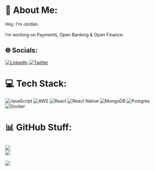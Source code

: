 # 💫 About Me:
Hey, I'm Jordan.<br><br>I’m working on Payments, Open Banking & Open Finance.<br>

## 🌐 Socials:
[![LinkedIn](https://img.shields.io/badge/LinkedIn-%230077B5.svg?logo=linkedin&logoColor=white)](https://linkedin.com/in/jordanjoecooper) [![Twitter](https://img.shields.io/badge/Twitter-%231DA1F2.svg?logo=Twitter&logoColor=white)](https://twitter.com/jordanjoecooper) 

# 💻 Tech Stack:
![JavaScript](https://img.shields.io/badge/javascript-%23323330.svg?style=for-the-badge&logo=javascript&logoColor=%23F7DF1E) ![AWS](https://img.shields.io/badge/AWS-%23FF9900.svg?style=for-the-badge&logo=amazon-aws&logoColor=white) ![React](https://img.shields.io/badge/react-%2320232a.svg?style=for-the-badge&logo=react&logoColor=%2361DAFB) ![React Native](https://img.shields.io/badge/react_native-%2320232a.svg?style=for-the-badge&logo=react&logoColor=%2361DAFB) ![MongoDB](https://img.shields.io/badge/MongoDB-%234ea94b.svg?style=for-the-badge&logo=mongodb&logoColor=white) ![Postgres](https://img.shields.io/badge/postgres-%23316192.svg?style=for-the-badge&logo=postgresql&logoColor=white)  ![Docker](https://img.shields.io/badge/docker-%230db7ed.svg?style=for-the-badge&logo=docker&logoColor=white)
# 📊 GitHub Stuff:
![](https://github-readme-streak-stats.herokuapp.com/?user=jordanjoecooper&theme=dark&hide_border=false)<br/>
![](https://github-readme-stats.vercel.app/api/top-langs/?username=jordanjoecooper&theme=dark&hide_border=false&include_all_commits=true&count_private=false&layout=compact)
---
[![](https://visitcount.itsvg.in/api?id=jordanjoecooper&icon=2&color=0)](https://visitcount.itsvg.in)

<!-- Proudly created with GPRM ( https://gprm.itsvg.in ) -->
